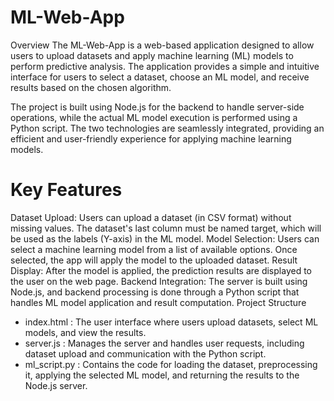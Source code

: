 # ML-Web-App
Overview
The ML-Web-App is a web-based application designed to allow users to upload datasets and apply machine learning (ML) models to perform predictive analysis. The application provides a simple and intuitive interface for users to select a dataset, choose an ML model, and receive results based on the chosen algorithm.

The project is built using Node.js for the backend to handle server-side operations, while the actual ML model execution is performed using a Python script. The two technologies are seamlessly integrated, providing an efficient and user-friendly experience for applying machine learning models.

# Key Features
Dataset Upload: Users can upload a dataset (in CSV format) without missing values. The dataset's last column must be named target, which will be used as the labels (Y-axis) in the ML model.
Model Selection: Users can select a machine learning model from a list of available options. Once selected, the app will apply the model to the uploaded dataset.
Result Display: After the model is applied, the prediction results are displayed to the user on the web page.
Backend Integration: The server is built using Node.js, and backend processing is done through a Python script that handles ML model application and result computation.
Project Structure
* index.html : The user interface where users upload datasets, select ML models, and view the results.
* server.js : Manages the server and handles user requests, including dataset upload and communication with the Python script.
* ml_script.py : Contains the code for loading the dataset, preprocessing it, applying the selected ML model, and returning the results to the Node.js server.
